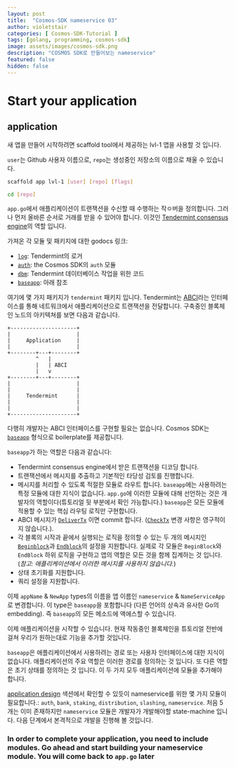 ```yaml
---
layout: post
title:  "Cosmos-SDK nameservice 03"
author: violetstair
categories: [ Cosmos-SDK-Tutorial ]
tags: [golang, programming, cosmos-sdk]
image: assets/images/cosmos-sdk.png
description: "COSMOS SDK로 만들어보는 nameservice"
featured: false
hidden: false
---
```


# Start your application

## application

새 앱을 만들어 시작하려면 scaffold tool에서 제공하는 lvl-1 앱을 사용할 것 입니다.

`user`는 Github 사용자 이름으로, `repo`는 생성중인 저장소의 이름으로 채울 수 있습니다.

```bash
scaffold app lvl-1 [user] [repo] [flags]

cd [repo]
```

`app.go`에서 애플리케이션이 트랜잭션을 수신할 때 수행하는 작ㅇ버을 정의합니다.
그러나 먼저 올바른 순서로 거래를 받을 수 있어야 합니다.
이것인 [Tendermint consensus engine](https://github.com/tendermint/tendermint)의 역할 입니다.

가져온 각 모듈 및 패키지에 대한 godocs 링크:

- [`log`](https://godoc.org/github.com/tendermint/tendermint/libs/log): Tendermint의 로거
- [`auth`](https://godoc.org/github.com/cosmos/cosmos-sdk/x/auth): the Cosmos SDK의 `auth` 모듈
- [`dbm`](https://godoc.org/github.com/tendermint/tm-db): Tendermint 데이터베이스 작업을 위한 코드
- [`baseapp`](https://godoc.org/github.com/cosmos/cosmos-sdk/baseapp): 아래 참조

여기에 몇 가지 패키지가 `tendermint` 패키지 입니다.
Tendermint는 [ABCI](https://docs.tendermint.com/master/spec/abci/)라는 인터페이스를 통해 네트워크에서 애플리케이션으로 트랜잭션을 전달합니다.
구축중인 블록체인 노드의 아키텍쳐를 보면 다음과 같습니다.

```text
+---------------------+
|                     |
|     Application     |
|                     |
+--------+---+--------+
         ^   |
         |   | ABCI
         |   v
+--------+---+--------+
|                     |
|                     |
|     Tendermint      |
|                     |
|                     |
+---------------------+
```

다행히 개발자는 ABCI 인터페이스를 구현할 필요는 없습니다.
Cosmos SDK는 [`baseapp`](https://godoc.org/github.com/cosmos/cosmos-sdk/baseapp) 형식으로 boilerplate를 제공합니다.

`baseapp`가 하는 역할은 다음과 같습니다:

- Tendermint consensus engine에서 받은 트랜잭션을 디코딩 합니다.
- 트랜잭션에서 메시지를 추출하고 기본적인 타당성 검토를 진행합니다.
- 메시지를 처리할 수 있도록 적절한 모듈로 라우트 합니다. `baseapp`에는 사용하려는 특정 모듈에 대한 지식이 없습니다. `app.go`에 이러한 모듈에 대해 선언하는 것은 개발자의 역할이다(튜토리얼 뒷 부분에서 확인 가능합니다.) `baseapp`은 모든 모듈에 적용할 수 있는 핵심 라우팅 로직만 구현합니다.
- ABCI 메시지가 [`DeliverTx`](https://docs.tendermint.com/master/spec/abci/abci.html#delivertx) 이면 commit 합니다. ([`CheckTx`](https://docs.tendermint.com/master/spec/abci/abci.html#checktx) 변경 사항은 영구적이지 않습니다.).
- 각 블록의 시작과 끝에서 실행되는 로직을 정의할 수 있는 두 개의 메시지인 [`Beginblock`](https://docs.tendermint.com/master/spec/abci/abci.html#beginblock)과 [`Endblock`](https://docs.tendermint.com/master/spec/abci/abci.html#endblock)의 설정을 지원합니다. 실제로 각 모듈은 `BeginBlock`와 `EndBlock` 하위 로직을 구현하고 앱의 역할은 모든 것을 함께 집계하는 것 입니다. (_참고: 애플리케이션에서 이러한 메시지를 사용하지 않습니다._)
- 상태 초기화를 지원합니다.
- 쿼리 설정을 지원합니다.

이제 `appName` & `NewApp` types의 이름을 앱 이름인 `nameservice` & `NameServiceApp`로 변경합니다.
이 type은 `baseapp`을 포함합니다 (다른 언어의 상속과 유사한 Go의 embedding). 즉 `baseapp`의 모든 메소드에 액에스할 수 있습니다.

이제 애플리케이션을 시작할 수 있습니다.
현재 작동중인 블록체인을 튜토리얼 전반에 걸쳐 우리가 원하는대로 기능을 추가할 것입니다.

`baseapp`은 애플리케이션에서 사용하려는 경로 또는 사용자 인터페이스에 대한 지식이 없습니다.
애플리케이션의 주요 역할은 이러한 경로를 정의하는 것 입니다. 또 다른 역할은 초기 상태를 정의하는 것 입니다. 이 두 가지 모두 애플리케이션에 모듈을 추가해야 합니다.

[application design](./app-design.md) 색션에서 확인할 수 있듯이 nameservice를 위한 몇 가지 모듈이 필요합니다.: `auth`, `bank`, `staking`, `distribution`, `slashing`, `nameservice`.
처음 5개는 이미 존재하지만 `nameservice` 모듈은 개발자가 개발해야할 state-machine 입니다.
다음 단계에서 본격적으로 개발을 진행해 볼 것입니다.

### In order to complete your application, you need to include modules. Go ahead and start building your nameservice module. You will come back to `app.go` later
